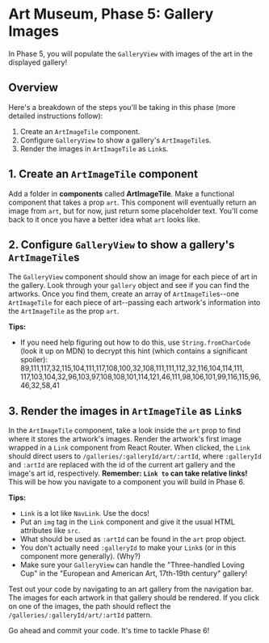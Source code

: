 # Art Museum, Phase 5: Gallery Images

In Phase 5, you will populate the `GalleryView` with images of the art in the
displayed gallery!

## Overview

Here's a breakdown of the steps you'll be taking in this phase (more detailed
instructions follow):

1. Create an `ArtImageTile` component.
2. Configure `GalleryView` to show a gallery's `ArtImageTile`s.
3. Render the images in `ArtImageTile` as `Link`s.

## 1. Create an `ArtImageTile` component

Add a folder in __components__ called __ArtImageTile__. Make a functional
component that takes a prop `art`. This component will eventually return an
image from `art`, but for now, just return some placeholder text. You'll come
back to it once you have a better idea what `art` looks like.

## 2. Configure `GalleryView` to show a gallery's `ArtImageTile`s

The `GalleryView` component should show an image for each piece of art in the
gallery. Look through your `gallery` object and see if you can find the
artworks. Once you find them, create an array of `ArtImageTile`s--one
`ArtImageTile` for each piece of art--passing each artwork's information into
the `ArtImageTile` as the prop `art`.

**Tips:**

- If you need help figuring out how to do this, use `String.fromCharCode` (look
  it up on MDN) to decrypt this hint (which contains a significant spoiler):  
  89,111,117,32,115,104,111,117,108,100,32,108,111,111,112,32,116,104,114,111,
  117,103,104,32,96,103,97,108,108,101,114,121,46,111,98,106,101,99,116,115,96,
  46,32,58,41

## 3. Render the images in `ArtImageTile` as `Link`s

In the `ArtImageTile` component, take a look inside the `art` prop to find where
it stores the artwork's images. Render the artwork's first image wrapped in a
`Link` component from React Router. When clicked, the `Link` should direct users
to `/galleries/:galleryId/art/:artId`, where `:galleryId` and `:artId` are
replaced with the id of the current art gallery and the image's art id,
respectively. **Remember: `Link to` can take relative links!** This will be how
you navigate to a component you will build in Phase 6.

**Tips:**

- `Link` is a lot like `NavLink`. Use the docs!
- Put an `img` tag in the `Link` component and give it the usual HTML
  attributes like `src`.
- What should be used as `:artId` can be found in the `art` prop object.
- You don't actually need `:galleryId` to make your `Link`s (or in this
  component more generally). (Why?)
- Make sure your `GalleryView` can handle the "Three-handled Loving Cup" in the
  "European and American Art, 17th-19th century" gallery!

Test out your code by navigating to an art gallery from the navigation bar. The
images for each artwork in that gallery should be rendered. If you click on one
of the images, the path should reflect the `/galleries/:galleryId/art/:artId`
pattern.

Go ahead and commit your code. It's time to tackle Phase 6!
